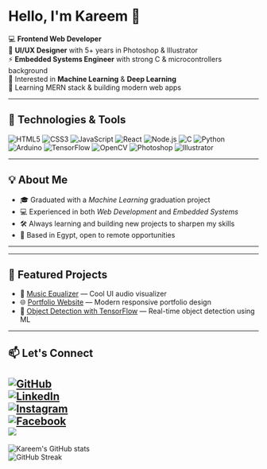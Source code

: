 # Hello, I'm Kareem 👋

💻 **Frontend Web Developer**  
🎨 **UI/UX Designer** with 5+ years in Photoshop & Illustrator  
⚡ **Embedded Systems Engineer** with strong C & microcontrollers background  
🤖 Interested in **Machine Learning** & **Deep Learning**  
🚀 Learning MERN stack & building modern web apps  

---

## 🔧 Technologies & Tools
![HTML5](https://img.shields.io/badge/-HTML5-orange?logo=html5&logoColor=white)
![CSS3](https://img.shields.io/badge/-CSS3-blue?logo=css3&logoColor=white)
![JavaScript](https://img.shields.io/badge/-JavaScript-yellow?logo=javascript&logoColor=black)
![React](https://img.shields.io/badge/-React-blue?logo=react&logoColor=white)
![Node.js](https://img.shields.io/badge/-Node.js-green?logo=node.js&logoColor=white)
![C](https://img.shields.io/badge/-C-blue?logo=c&logoColor=white)
![Python](https://img.shields.io/badge/-Python-3776AB?logo=python&logoColor=white)
![Arduino](https://img.shields.io/badge/-Arduino-00979D?logo=arduino&logoColor=white)
![TensorFlow](https://img.shields.io/badge/-TensorFlow-FF6F00?logo=tensorflow&logoColor=white)
![OpenCV](https://img.shields.io/badge/-OpenCV-27338e?logo=opencv&logoColor=white)
![Photoshop](https://img.shields.io/badge/-Photoshop-31A8FF?logo=adobephotoshop&logoColor=white)
![Illustrator](https://img.shields.io/badge/-Illustrator-FF9A00?logo=adobeillustrator&logoColor=white)

---
## 💡 About Me
- 🎓 Graduated with a *Machine Learning* graduation project  
- 💻 Experienced in both *Web Development* and *Embedded Systems*  
- 🛠 Always learning and building new projects to sharpen my skills  
- 📍 Based in Egypt, open to remote opportunities
---

---
## 📌 Featured Projects
- 🎵 [Music Equalizer](https://github.com/KareemYaseen/Music-Equalizer) — Cool UI audio visualizer
- 🌐 [Portfolio Website](#) — Modern responsive portfolio design
- 🤖 [Object Detection with TensorFlow](#) — Real-time object detection using ML

---
## 📫 Let's Connect
[![GitHub](https://img.shields.io/badge/GitHub-181717?style=flat&logo=github&logoColor=white)](https://github.com/KareemYaseen)  
[![LinkedIn](https://img.shields.io/badge/LinkedIn-0A66C2?style=flat&logo=linkedin&logoColor=white)](https://www.linkedin.com/in/kareem-yaseen/)  
[![Instagram](https://img.shields.io/badge/Instagram-E4405F?style=flat&logo=instagram&logoColor=white)](https://www.instagram.com/karim_m_yaseen/)  
[![Facebook](https://img.shields.io/badge/Facebook-1877F2?style=flat&logo=facebook&logoColor=white)](https://www.facebook.com/kareem105)  
<a href="mailto:Kareem.yaseen98@eng-st.cu.edu.eg"><img src="https://img.shields.io/badge/Email-D14836?style=for-the-badge&logo=gmail&logoColor=white" /></a>
---
![Kareem's GitHub stats](https://github-readme-stats.vercel.app/api?username=KareemYaseen&show_icons=true&theme=radical)  
![GitHub Streak](https://streak-stats.demolab.com/?user=KareemYaseen&theme=radical)
